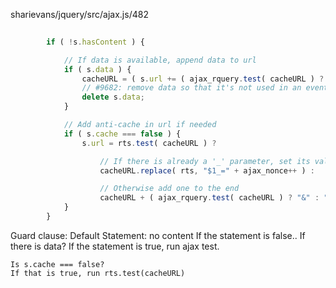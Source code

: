 sharievans/jquery/src/ajax.js/482

```javascript	
        
        if ( !s.hasContent ) {

			// If data is available, append data to url
			if ( s.data ) {
				cacheURL = ( s.url += ( ajax_rquery.test( cacheURL ) ? "&" : "?" ) + s.data );
				// #9682: remove data so that it's not used in an eventual retry
				delete s.data;
			}

			// Add anti-cache in url if needed
			if ( s.cache === false ) {
				s.url = rts.test( cacheURL ) ?

					// If there is already a '_' parameter, set its value
					cacheURL.replace( rts, "$1_=" + ajax_nonce++ ) :

					// Otherwise add one to the end
					cacheURL + ( ajax_rquery.test( cacheURL ) ? "&" : "?" ) + "_=" + ajax_nonce++;
			}
		}
```
Guard clause: 
Default Statement: no content
If the statement is false..
    If there is data?
    If the statement is true, run ajax test.
    
    Is s.cache === false?
    If that is true, run rts.test(cacheURL)
    

